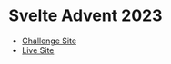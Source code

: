 # Svelte Advent 2023
* [Challenge Site](https://advent.sveltesociety.dev/)
* [Live Site](https://moonlit-marshmallow-9b040b.netlify.app/)